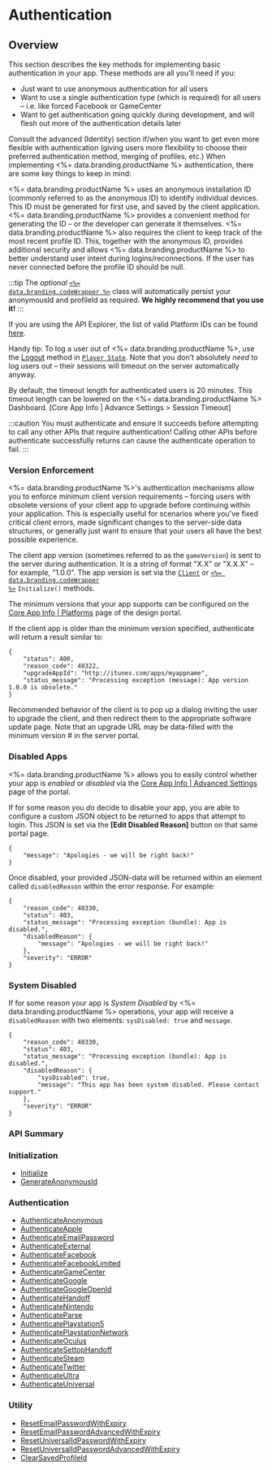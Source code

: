 # Authentication
## Overview



This section describes the key methods for implementing basic authentication in your app. These methods are all you'll need if you:

- Just want to use anonymous authentication for all users
- Want to use a single authentication type (which is required) for all users – i.e. like forced Facebook or GameCenter
- Want to get authentication going quickly during development, and will flesh out more of the authentication details later

Consult the advanced (Identity) section if/when you want to get even more flexible with authentication (giving users more flexibility to choose their preferred authentication method, merging of profiles, etc.)  When implementing <%= data.branding.productName %> authentication, there are some key things to keep in mind:

<%= data.branding.productName %> uses an anonymous installation ID (commonly referred to as the anonymous ID) to identify individual devices.  This ID must be generated for first use, and saved by the client application. <%= data.branding.productName %> provides a convenient method for generating the ID – or the developer can generate it themselves.
<%= data.branding.productName %> also requires the client to keep track of the most recent profile ID.  This, together with the anonymous ID, provides additional security and allows <%= data.branding.productName %> to better understand user intent during logins/reconnections.  If the user has never connected before the profile ID should be null.

:::tip
The <em>optional</em> [<code><%= data.branding.codeWrapper %></code>](/api/wrapper) class will automatically persist your anonymousId and profileId as required. <strong>We highly recommend that you use it!</strong>
:::

If you are using the API Explorer, the list of valid Platform IDs can be found [here](/api/appendix/platformids).

Handy tip: To log a user out of <%= data.branding.productName %>, use the [Logout](/api/capi/playerstate/logout) method in [<code>Player State</code>](/api/capi/playerstate). Note that you don't absolutely *need* to log users out – their sessions will timeout on the server automatically anyway.

By default, the timeout length for authenticated users is 20 minutes. This timeout length can be lowered on the <%= data.branding.productName %> Dashboard. [Core App Info | Advance Settings > Session Timeout]

:::caution
You must authenticate and ensure it succeeds before attempting to call any other APIs that require authentication! Calling other APIs before authenticate successfully returns can cause the authenticate operation to fail.
:::

### Version Enforcement ###

<%= data.branding.productName %>'s authentication mechanisms allow you to enforce minimum client version requirements – forcing users with obsolete versions of your client app to upgrade before continuing within your application. This is especially useful for scenarios where you've fixed critical client errors, made significant changes to the server-side data structures, or generally just want to ensure that your users all have the best possible experience.

The client app version (sometimes referred to as the `gameVersion`) is sent to the server during authentication. It is a string of format "X.X" or "X.X.X" – for example, "1.0.0".  The app version is set via the [<code>Client</code>](/api/capi/client/initialize) or [<code><%= data.branding.codeWrapper %></code>](/api/wrapper/initialize) `Initialize()` methods.

The minimum versions that your app supports can be configured on the [Core App Info | Platforms](https://portal.braincloudservers.com/admin/dashboard#/development/core-settings-supportedversions) page of the design portal.

If the client app is older than the minimum version specified, authenticate will return a result similar to:

```
{
    "status": 400,
    "reason_code": 40322,
    "upgradeAppId": "http://itunes.com/apps/myappname",
    "status_message": "Processing exception (message): App version 1.0.0 is obsolete."
}
```

Recommended behavior of the client is to pop up a dialog inviting the user to upgrade the client, and then redirect them to the appropriate software update page.  Note that an upgrade URL may be data-filled with the minimum version # in the server portal.

### Disabled Apps ###

<%= data.branding.productName %> allows you to easily control whether your app is *enabled* or *disabled* via the [Core App Info | Advanced Settings](https://portal.braincloudservers.com/admin/dashboard#/development/core-settings-advanced-settings) page of the portal.

If for some reason you *do* decide to disable your app, you are able to configure a custom JSON object to be returned to apps that attempt to login. This JSON is set via the **[Edit Disabled Reason]** button on that same portal page.
```
{
    "message": "Apologies - we will be right back!"
}
```

Once disabled, your provided JSON-data will be returned within an element called `disabledReason` within the error response. For example:
```
{
    "reason_code": 40330,
    "status": 403,
    "status_message": "Processing exception (bundle): App is disabled.",
    "disabledReason": {
        "message": "Apologies - we will be right back!"
    },
    "severity": "ERROR"
}
```

### System Disabled ###

If for some reason your app is *System Disabled* by <%= data.branding.productName %> operations, your app will receive a `disabledReason` with two elements: `sysDisabled: true` and `message`.

```
{
    "reason_code": 40330,
    "status": 403,
    "status_message": "Processing exception (bundle): App is disabled.",
    "disabledReason": {
        "sysDisabled": true,
        "message": "This app has been system disabled. Please contact support."
    },
    "severity": "ERROR"
}
```


### API Summary

### Initialization

* [Initialize](/api/capi/authentication/initialize)
* [GenerateAnonymousId](/api/capi/authentication/generateanonymousid)

### Authentication

* [AuthenticateAnonymous](/api/capi/authentication/authenticateanonymous)
* [AuthenticateApple](/api/capi/authentication/authenticateapple)
* [AuthenticateEmailPassword](/api/capi/authentication/authenticateemailpassword)
* [AuthenticateExternal](/api/capi/authentication/authenticateexternal)
* [AuthenticateFacebook](/api/capi/authentication/authenticatefacebook)
* [AuthenticateFacebookLimited](/api/capi/authentication/authenticatefacebooklimited)
* [AuthenticateGameCenter](/api/capi/authentication/authenticategamecenter)
* [AuthenticateGoogle](/api/capi/authentication/authenticategoogle)
* [AuthenticateGoogleOpenId](/api/capi/authentication/authenticategoogleopenid)
* [AuthenticateHandoff](/api/capi/authentication/authenticatehandoff)
* [AuthenticateNintendo](/api/capi/authentication/authenticatenintendo)
* [AuthenticateParse](/api/capi/authentication/authenticateparse)
* [AuthenticatePlaystation5](/api/capi/authentication/authenticateplaystation5)
* [AuthenticatePlaystationNetwork](/api/capi/authentication/authenticateplaystationnetwork)
* [AuthenticateOculus](/api/capi/authentication/authenticateoculus)
* [AuthenticateSettopHandoff](/api/capi/authentication/authenticatesettophandoff)
* [AuthenticateSteam](/api/capi/authentication/authenticatesteam)
* [AuthenticateTwitter](/api/capi/authentication/authenticatetwitter)
* [AuthenticateUltra](/api/capi/authentication/authenticateultra)
* [AuthenticateUniversal](/api/capi/authentication/authenticateuniversal)

### Utility
* [ResetEmailPasswordWithExpiry](/api/capi/authentication/resetemailpasswordwithexpiry)
* [ResetEmailPasswordAdvancedWithExpiry](/api/capi/authentication/resetemailpasswordadvancedwithexpiry)
* [ResetUniversalIdPasswordWithExpiry](/api/capi/authentication/resetuniversalidpasswordwithexpiry)
* [ResetUniversalIdPasswordAdvancedWithExpiry](/api/capi/authentication/resetuniversalidpasswordadvancedwithexpiry)
* [ClearSavedProfileId](/api/capi/authentication/clearsavedprofileid)



<DocCardList />